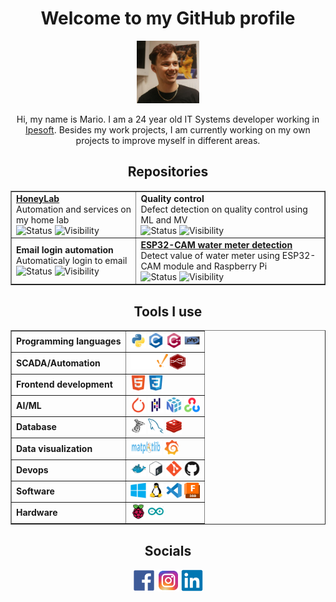 <div align='center'>
    <div class='heading'>
        <h1>
            Welcome to my GitHub profile
        </h1>
        <img src='./icons/marioqqq.jpg' alt='Profile picture' width='100px;'/>
        <p>Hi, my name is Mario. I am a 24 year old IT Systems developer working in <a href='https://en.ipesoft.com/'>Ipesoft</a>. Besides my work projects, I am currently working on my own projects to improve myself in different areas.</p>
    </div>
    <div class='repositories'>
        <h2>
            Repositories
        </h2>
        <table border='1'>
            <tr>
                <td>
                    <a href='https://github.com/marioqqq/HoneyLab'><b>HoneyLab</b></a><br>
                    Automation and services on my home lab<br>
                    <img src='https://img.shields.io/badge/Status-Almost_done-purple' alt='Status'>
                    <img src='https://img.shields.io/badge/Visibility-Public-gree' alt='Visibility'>
                </td>
                <td>
                    <b>Quality control</b><br>
                    Defect detection on quality control using ML and MV<br>
                    <img src='https://img.shields.io/badge/Status-Active-gree' alt='Status'>
                    <img src='https://img.shields.io/badge/Visibility-Private-red' alt='Visibility'>
                </td>
            </tr>
            <tr>
                <td>
                    <b>Email login automation</b><br>
                    Automaticaly login to email<br>
                    <img src='https://img.shields.io/badge/Status-Done-blue' alt='Status'>
                    <img src='https://img.shields.io/badge/Visibility-Private-red' alt='Visibility'>
                </td>
                <td>
                    <a href='https://github.com/marioqqq/ESP32-CAM-water-meter-detection'><b>ESP32-CAM water meter detection</b></a><br>
                    Detect value of water meter using ESP32-CAM module and Raspberry Pi<br>
                    <img src='https://img.shields.io/badge/Status-Done-blue' alt='Status'>
                    <img src='https://img.shields.io/badge/Visibility-Public-gree' alt='Visibility'>
                </td>
            </tr>
        </table>
    </div>
    <div class = 'additional info'>
        <h2>
            Tools I use
        </h2>
        <table border='1'>
            <tr>
                <td>
                    <b>Programming languages</b><br>
                </td>
                <td>
                    <img src='./icons/python.svg' alt='python' width='25' height='25'/>
                    <img src='./icons/c.svg' alt='c' width='25' height='25'/>
                    <img src='./icons/cplusplus.svg' alt='c++' width='25' height='25'/>
                    <img src='./icons/php.svg' alt='php' width='25' height='25'/>
                </td>
            </tr>
            <tr>
                <td>
                    <b>SCADA/Automation</b><br>
                </td>
                <td>
                    <img src='./icons/ignition.png' alt='ignition' width='60' height='25'/>
                    <img src='./icons/nodered.png' alt='node-red' width='25' height='25'/>
                </td>
            </tr>
            <tr>
                <td>
                    <b>Frontend development</b>
                </td>
                <td>
                    <img src='./icons/html5.svg' alt='html5' width='25' height='25'/>
                    <img src='./icons/css3.svg' alt='css3' width='25' height='25'/>
                </td>
            </tr>
            <tr>
                <td>
                    <b>AI/ML</b>
                </td>
                <td>
                    <img src='./icons/pytorch.svg' alt='pytorch' width='25' height='25'/>
                    <img src='./icons/pandas.svg' alt='pandas' width='25' height='25'/>
                    <img src='./icons/numpy.svg' alt='numpy' width='25' height='25'/>
                    <img src='./icons/opencv.svg' alt='opencv' width='25' height='25'/>
                </td>
            </tr>
            <tr>
                <td>
                    <b>Database</b>
                </td>
                <td>
                    <img src='./icons/mssql.svg' alt='mssql' width='25' height='25'/>
                    <img src='./icons/mysql.svg' alt='mysql' width='25' height='25'/>
                    <img src='./icons/redis.svg' alt='redis' width='25' height='25'/>
                </td>
            </tr>
            <tr>
                <td>
                    <b>Data visualization</b>
                </td>
                <td>
                    <img src='./icons/matplotlib.svg' alt='matplotlib' width='50' height='25'>
                    <img src='./icons/grafana.svg' alt='grafana' width='25' height='25'/>
                </td>
            </tr>
            <tr>
                <td>
                    <b>Devops</b>
                </td>
                <td>
                    <img src='./icons/docker.svg' alt='docker' width='25' height='25'/>
                    <img src='./icons/bash.svg' alt='bash' width='25' height='25'/>
                    <img src='./icons/git.svg' alt='git' width='25' height='25'/>
                    <img src='./icons/github.svg' alt='github' width='25' height='25'/>
                </td>
            </tr>
            <tr>
                <td>
                    <b>Software</b>
                </td>
                <td>
                    <img src='./icons/windows.svg' alt='windows' width='25' height='25'/>
                    <img src='./icons/linux.svg' alt='linux' width='25' height='25'/>
                    <img src='./icons/vscode.svg' alt='vscode' width='25' height='25'/>
                    <img src='./icons/fusion360.png' alt='fusion360' width='25' height='25'/>
                </td>
            </tr>
            <tr>
                <td>
                    <b>Hardware</b>
                </td>
                <td>
                    <img src='./icons/raspberrypi.svg' alt='raspberrypi' width='25' height='25'/>
                    <img src='./icons/arduino.svg' alt='arduino' width='25' height='25'/>
                </td>
        </table>
    </div>
    <div class='socials'>
        <h2>
            Socials
        </h2>
        <a href='https://www.facebook.com/mario.michalik.3/'><img height='35' width='35' src='./icons/facebook.svg' alt='facebook'/></a>
        <a href='https://www.instagram.com/marioqqqb2x2/'><img height='35' width='35' src='./icons/instagram.svg' alt='instagram'/></a>
        <a href='https://www.linkedin.com/in/mario-michalik-110a06243'><img height='35' width='35' src='./icons/linkedin.svg' alt='linkedin'/></i></a>
    </div>
</div>